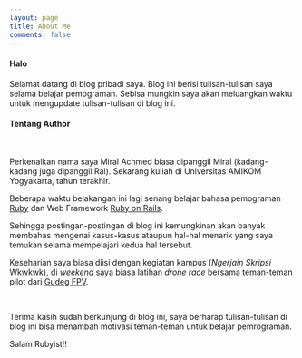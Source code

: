 ```yaml
---
layout: page
title: About Me
comments: false
---
```


#### Halo

Selamat datang di blog pribadi saya. Blog ini berisi tulisan-tulisan saya selama belajar pemograman. Sebisa mungkin saya akan meluangkan waktu untuk mengupdate tulisan-tulisan di blog ini.

#### Tentang Author

<center>
    <img src="{{site.url}}/assets/images/about-photo.png" class="img-circle" alt="">
</center>
<br>

Perkenalkan nama saya Miral Achmed biasa dipanggil Miral (kadang-kadang juga dipanggil Ral).
Sekarang kuliah di Universitas AMIKOM Yogyakarta, tahun terakhir. 

Beberapa waktu belakangan ini lagi senang belajar bahasa pemograman [Ruby](https://www.ruby-lang.org/en/) dan Web Framework [Ruby on Rails](https://rubyonrails.org/).

Sehingga postingan-postingan di blog ini kemungkinan akan banyak membahas mengenai kasus-kasus ataupun hal-hal menarik yang saya temukan selama mempelajari kedua hal tersebut.

Keseharian saya biasa diisi dengan kegiatan kampus (_Ngerjain Skripsi_ Wkwkwk), di _weekend_ saya biasa latihan _drone race_ bersama teman-teman pilot dari [Gudeg FPV](https://www.instagram.com/gudegfpv/).

<center>
    <img src="{{site.url}}/assets/images/drone.jpg" class="img-circle" alt="">
</center>
<br>

Terima kasih sudah berkunjung di blog ini, saya berharap tulisan-tulisan di blog ini bisa menambah motivasi teman-teman untuk belajar pemrograman. 

Salam Rubyist!!
